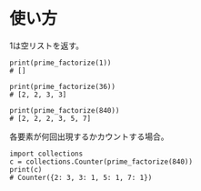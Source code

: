 # 使い方

1は空リストを返す。
```
print(prime_factorize(1))
# []

print(prime_factorize(36))
# [2, 2, 3, 3]

print(prime_factorize(840))
# [2, 2, 2, 3, 5, 7]
```

各要素が何回出現するかカウントする場合。
```
import collections
c = collections.Counter(prime_factorize(840))
print(c)
# Counter({2: 3, 3: 1, 5: 1, 7: 1})
```
